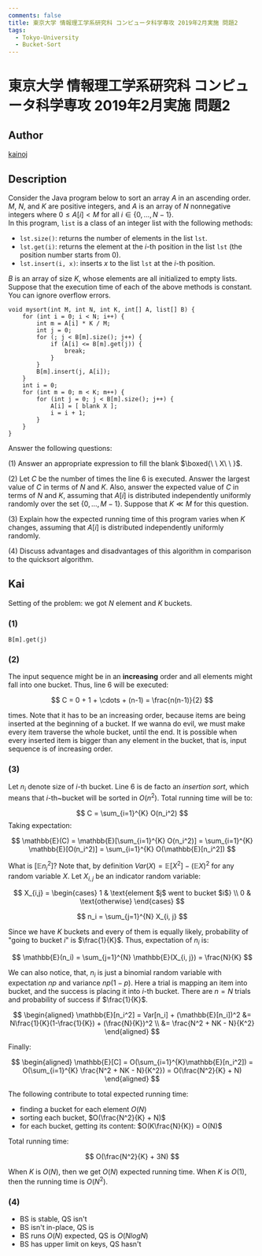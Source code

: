 ```yaml
---
comments: false
title: 東京大学 情報理工学系研究科 コンピュータ科学専攻 2019年2月実施 問題2
tags:
  - Tokyo-University
  - Bucket-Sort
---
```

# 東京大学 情報理工学系研究科 コンピュータ科学専攻 2019年2月実施 問題2

## **Author**
[kainoj](https://github.com/kainoj/utokyo-cs)

## **Description**
Consider the Java program below to sort an array $A$ in an ascending order. $M$, $N$, and $K$ are positive integers, and $A$ is an array of $N$ nonnegative integers where $0 \leq A[i] < M$ for all $i \in \{0, \dots, N-1\}$.  
In this program, `list` is a class of an integer list with the following methods:

- `lst.size()`: returns the number of elements in the list `lst`.
- `lst.get(i)`: returns the element at the $i$-th position in the list `lst` (the position number starts from 0).
- `lst.insert(i, x)`: inserts $x$ to the list `lst` at the $i$-th position.

$B$ is an array of size $K$, whose elements are all initialized to empty lists. Suppose that the execution time of each of the above methods is constant. You can ignore overflow errors.

```text
void mysort(int M, int N, int K, int[] A, list[] B) {
    for (int i = 0; i < N; i++) {
        int m = A[i] * K / M;
        int j = 0;
        for (; j < B[m].size(); j++) {
            if (A[i] <= B[m].get(j)) {
                break;
            }
        }
        B[m].insert(j, A[i]);
    }
    int i = 0;
    for (int m = 0; m < K; m++) {
        for (int j = 0; j < B[m].size(); j++) {
            A[i] = [ blank X ];
            i = i + 1;
        }
    }
}
```

Answer the following questions:

(1) Answer an appropriate expression to fill the blank $\boxed{\ \ X\ \ }$.

(2) Let $C$ be the number of times the line $6$ is executed. Answer the largest value of $C$ in terms of $N$ and $K$. Also, answer the expected value of $C$ in terms of $N$ and $K$, assuming that $A[i]$ is distributed independently uniformly randomly over the set $\{0, \ldots, M-1\}$. Suppose that $K \ll M$ for this question.

(3) Explain how the expected running time of this program varies when $K$ changes, assuming that $A[i]$ is distributed independently uniformly randomly.

(4) Discuss advantages and disadvantages of this algorithm in comparison to the quicksort algorithm.

## **Kai**
Setting of the problem: we got $N$ element and $K$ buckets.

### (1)

```
B[m].get(j)
```

### (2)
The input sequence might be in an **increasing** order and all elements might fall into one bucket.
Thus, line $6$ will be executed:

$$
C = 0 + 1 + \cdots + (n-1) = \frac{n(n-1)}{2}
$$

times.
Note that it has to be an increasing order, because items are being inserted at the beginning of a bucket.
If we wanna do evil, we must make every item traverse the whole bucket, until the end.
It is possible when every inserted item is bigger than any element in the bucket, that is, input sequence is of increasing order.

### (3)
Let $n_i$ denote size of $i$-th bucket.
Line $6$ is de facto an *insertion sort*, which means that $i$-th~bucket will be sorted in $O(n^2)$.
Total running time will be  to:

$$
    C = \sum_{i=1}^{K} O(n_i^2)
$$
Taking expectation:

$$
    \mathbb{E}(C) = \mathbb{E}[\sum_{i=1}^{K} O(n_i^2)]
                  = \sum_{i=1}^{K} \mathbb{E}[O(n_i^2)]
                  = \sum_{i=1}^{K} O(\mathbb{E}[n_i^2])
$$

What is $[\mathbb{E}n_i^2]$? 
Note that, by definition $Var(X) = \mathbb{E}[X^2] - (\mathbb{E}X)^2$ for any random variable $X$.
Let $X_{i,j}$ be an indicator random variable:

$$
    X_{i,j} = \begin{cases}
    1 & \text{element $j$ went to bucket $i$} \\
    0 &  \text{otherwise}
    \end{cases}
$$

$$
    n_i = \sum_{j=1}^{N} X_{i, j}
$$

Since we have $K$ buckets and every of them is equally likely, probability of "going to bucket $i$" is $\frac{1}{K}$.
Thus, expectation of $n_i$ is:

$$
     \mathbb{E}(n_i) = \sum_{j=1}^{N} \mathbb{E}(X_{i, j}) = \frac{N}{K}
$$

We can also notice, that, $n_i$ is just a binomial random variable with expectation $np$ and variance $np(1-p)$.
Here a trial is mapping an item into bucket, and the success is placing it into $i$-th bucket.
There are $n=N$ trials and probability of success if $\frac{1}{K}$.

$$
\begin{aligned}
    \mathbb{E}[n_i^2] = Var[n_i] + (\mathbb{E}[n_i])^2 &= N\frac{1}{K}(1-\frac{1}{K}) + (\frac{N}{K})^2 \\
    &= \frac{N^2 + NK - N}{K^2}
\end{aligned}
$$

Finally:

$$
\begin{aligned}
    \mathbb{E}[C]   = O(\sum_{i=1}^{K}\mathbb{E}[n_i^2]) 
                    = O(\sum_{i=1}^{K} \frac{N^2 + NK - N}{K^2})
                    = O(\frac{N^2}{K} + N)
\end{aligned}
$$

The following contribute to total expected running time:

- finding a bucket for each element $O(N)$
- sorting each bucket, $O(\frac{N^2}{K} + N)$
- for each bucket, getting its content: $O(K\frac{N}{K}) = O(N)$

Total running time:

$$
    O(\frac{N^2}{K} + 3N)
$$

When $K$ is $O(N)$, then we get $O(N)$ expected running time.
When $K$ is $O(1)$, then the running time is $O(N^2)$.

### (4)

- BS is stable, QS isn't
- BS isn't in-place, QS is
- BS runs $O(N)$ expected, QS is $O(NlogN)$
- BS has upper limit on keys, QS hasn't
